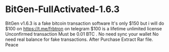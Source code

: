 # BitGen-FullActivated-1.6.3
BitGen v1.6.3 is a fake bitcoin transaction software It's only $150 but i will do $100 on https://t.me/frbtron on telegram $100 is a lifetime unlimited license  Unconfirmed transaction Must be  0.01 BTC . No need sync your wallet No need real balance for fake transactions. After Purchase Extract Rar file.  Peace

